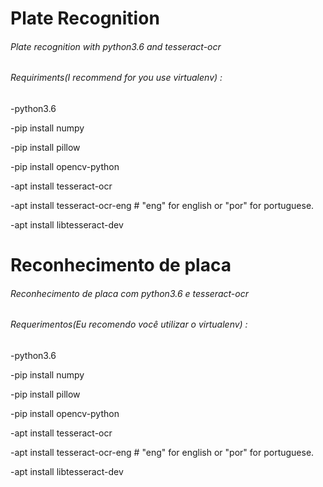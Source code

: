 # Plate Recognition
<h6>Plate recognition with python3.6 and tesseract-ocr</h6>
<h6>Requiriments(I recommend for you use virtualenv) :</h6>

-python3.6

-pip install numpy

-pip install pillow

-pip install opencv-python

-apt install tesseract-ocr

-apt install tesseract-ocr-eng # "eng" for english or "por" for portuguese.

-apt install libtesseract-dev

# Reconhecimento de placa
<h6>Reconhecimento de placa com python3.6 e tesseract-ocr</h6>
<h6>Requerimentos(Eu recomendo você utilizar o virtualenv) :</h6>

-python3.6

-pip install numpy

-pip install pillow

-pip install opencv-python

-apt install tesseract-ocr

-apt install tesseract-ocr-eng # "eng" for english or "por" for portuguese.

-apt install libtesseract-dev
